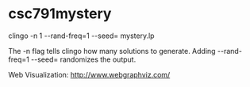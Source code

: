 # csc791mystery

clingo -n 1 --rand-freq=1 --seed=<SEED> mystery.lp

The -n flag tells clingo how many solutions to generate. 
Adding --rand-freq=1 --seed=<SEED> randomizes the output.

Web Visualization: http://www.webgraphviz.com/
